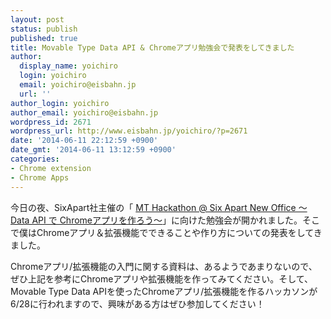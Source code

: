 ```yaml
---
layout: post
status: publish
published: true
title: Movable Type Data API & Chromeアプリ勉強会で発表をしてきました
author:
  display_name: yoichiro
  login: yoichiro
  email: yoichiro@eisbahn.jp
  url: ''
author_login: yoichiro
author_email: yoichiro@eisbahn.jp
wordpress_id: 2671
wordpress_url: http://www.eisbahn.jp/yoichiro/?p=2671
date: '2014-06-11 22:12:59 +0900'
date_gmt: '2014-06-11 13:12:59 +0900'
categories:
- Chrome extension
- Chrome Apps
---
```


今日の夜、SixApart社主催の「
[MT Hackathon @ Six Apart New Office 〜Data API で Chromeアプリを作ろう〜](http://www.movabletype.jp/blog/mt_hackathon_for_chrome.html)」に向けた勉強会が開かれました。そこで僕はChromeアプリ＆拡張機能でできることや作り方についての発表をしてきました。



Chromeアプリ/拡張機能の入門に関する資料は、あるようであまりないので、ぜひ上記を参考にChromeアプリや拡張機能を作ってみてください。そして、Movable Type Data APIを使ったChromeアプリ/拡張機能を作るハッカソンが6/28に行われますので、興味がある方はぜひ参加してください！
